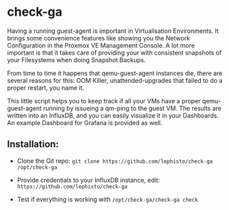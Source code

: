 # check-ga

Having a running guest-agent is important in Virtualisation Environments. It brings some convenience features like showing you the Network Configuration in the Proxmox VE Management Console. A lot more important is that it takes care of providing your with consistent snapshots of your Filesystems when doing Snapshot Backups.

From time to time it happens that qemu-guest-agent instances die, there are several reasons for this: OOM Killer, unattended-upgrades that failed to do a proper restart, you name it.

This little script helps you to keep track if all your VMs have a proper qemu-guest-agent running by issueing a qm-ping to the guest VM. The results are written into an InfluxDB, and you can easily visualize it in your Dashboards. An example Dashboard for Grafana is provided as well.

## Installation:

- Clone the Git repo: 
`git clone https://github.com/lephisto/check-ga /opt/check-ga`

- Provide credentials to your InfluxDB instance, edit:
`https://github.com/lephisto/check-ga`

- Test if everything is working with 
`/opt/check-ga/check-ga check`
